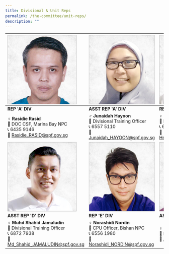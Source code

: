 ```yaml
---
title: Divisional & Unit Reps
permalink: /the-committee/unit-reps/
description: ""
---
```

| <img style="float:left;width:220px;height:220px;" src="/images/rasidie.png"> | <img style="float:left;width:220px;height:220px;" src="/images/junaidah.png"> | <img style="float:left;width:220px;height:220px;" src="/images/herry-haryadi.png">
| -------- | -------- | -------- |
| **REP 'A' DIV**  | **ASST REP 'A' DIV** | **REP 'D' DIV** |
| ♀ **Rasidie Rasid**<br>📇  DOC CSF, Marina Bay NPC<br>📞 6435 9146<br>📩 Rasidie_RASID@spf.gov.sg | ♂ **Junaidah Hayoon**<br>📇 Divisional Training Officer<br>📞 6557 5110<br>📩 Junaidah_HAYOON@spf.gov.sg | ♀ **Md Herry Haryadi Mansori**<br>📇 DOC CPU, BMW NPC<br>📞 6377 3979<br>📩 Herry_Haryadi_MANSORI@spf.gov.sg |
| <img style="float:left;width:220px;height:220px;" src="/images/shahid.png"> | <img style="float:left;width:220px;height:220px;" src="/images/norashidi.png"> | <img style="float:left;width:220px;height:220px;" src="/images/amirudin.png">
| **ASST REP 'D' DIV**  | **REP 'E' DIV** | **ASST REP 'E' DIV** |
| ♀ **Muhd Shahid Jamaludin**<br>📇  Divisional Training Officer<br>📞 6872 7938<br>📩 Md_Shahid_JAMALUDIN@spf.gov.sg | ♀ **Norashidi Nordin**<br>📇 CPU Officer, Bishan NPC<br>📞 6556 1980<br>📩 Norashidi_NORDIN@spf.gov.sg | ♀ **Amirudin Nordin**<br>📇 Investigations Officer<br>📩 Amirudin_NORDIN@spf.gov.sg |